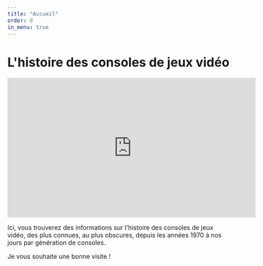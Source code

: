 ```yaml
---
title: "Accueil"
order: 0
in_menu: true
---
```

# L'histoire des consoles de jeux vidéo

<iframe width="560" height="315" src="https://www.youtube.com/embed/KBMikZqhB1E" frameborder="0" allow="accelerometer; autoplay; encrypted-media; gyroscope; picture-in-picture"></iframe>


Ici, vous trouverez des informations sur l'histoire des consoles de jeux vidéo, des plus connues, au plus obscures, depuis les années 1970 à nos jours par génération de consoles.

Je vous souhaite une bonne visite ! 
